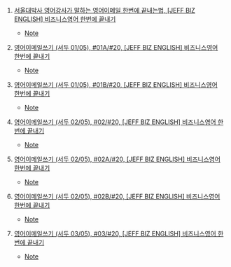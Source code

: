 1. [서울대박사 영어강사가 말하는 영어이메일 한번에 끝내는법, [JEFF BIZ ENGLISH] 비즈니스영어 한번에 끝내기](https://youtu.be/B4cMj3h3a4U?list=PLseg4fXHh8BY3_4am7Ke53S0wB0SrxKhi)
    - [Note](./Note/01_영어이메일_한번에_끝내는법.md)

2. [영어이메일쓰기 (서두 01/05), #01A/#20, [JEFF BIZ ENGLISH] 비즈니스영어 한번에 끝내기](https://youtu.be/J4Cu8K8ssZE?list=PLseg4fXHh8BY3_4am7Ke53S0wB0SrxKhi)
    - [Note](./Note/02_영어이메일_서두_01.md)

3. [영어이메일쓰기 (서두 01/05), #01B/#20, [JEFF BIZ ENGLISH] 비즈니스영어 한번에 끝내기](https://youtu.be/KCKbtKKBR8k?list=PLseg4fXHh8BY3_4am7Ke53S0wB0SrxKhi)
    - [Note](./Note/03_영어이메일_서두_01B.md)

4. [영어이메일쓰기 (서두 02/05), #02/#20, [JEFF BIZ ENGLISH] 비즈니스영어 한번에 끝내기](https://youtu.be/HJuOPB90Hgw?list=PLseg4fXHh8BY3_4am7Ke53S0wB0SrxKhi)
    - [Note](./Note/04_영어이메일_서두_02.md)

5. [영어이메일쓰기 (서두 02/05), #02A/#20, [JEFF BIZ ENGLISH] 비즈니스영어 한번에 끝내기](https://youtu.be/pD760s7wjlE?list=PLseg4fXHh8BY3_4am7Ke53S0wB0SrxKhi)
    - [Note](./Note/05_영어이메일_서두_02A.md)

6. [영어이메일쓰기 (서두 02/05), #02B/#20, [JEFF BIZ ENGLISH] 비즈니스영어 한번에 끝내기](https://youtu.be/t9LdBrGd4B0?list=PLseg4fXHh8BY3_4am7Ke53S0wB0SrxKhi)
    - [Note](./Note/06_영어이메일_서두_02B.md)


7. [영어이메일쓰기 (서두 03/05), #03/#20, [JEFF BIZ ENGLISH] 비즈니스영어 한번에 끝내기
](https://youtu.be/x5ovytX7iGw?list=PLseg4fXHh8BY3_4am7Ke53S0wB0SrxKhi)
    - [Note](./Note/07_영어이메일_서두_03.md)